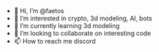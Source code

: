 - 👋 Hi, I’m @faetos
- 👀 I’m interested in crypto, 3d modeling, AI, bots
- 🌱 I’m currently learning 3d modeling
- 💞️ I’m looking to collaborate on interesting code
- 📫 How to reach me discord

<!---
faetos/faetos is a ✨ special ✨ repository because its `README.md` (this file) appears on your GitHub profile.
You can click the Preview link to take a look at your changes.
--->
